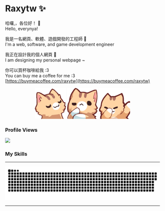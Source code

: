 # Raxytw ✨
哈囉,，各位好！ 👋  
Hello, everynya!

我是一名網頁、軟體、遊戲開發的工程師 📖  
I'm a web, software, and game development engineer

我正在設計我的個人網頁 🔭  
I am designing my personal webpage ~  

你可以買杯咖啡給我 :3   
You can buy me a coffee for me :3   
[https://buymeacoffee.com/raxytw](https://buymeacoffee.com/raxytw)

<div align="center">
  <img src="./src/Furry-left.png" alt="Furry" width="20%">
  <img src="./src/Furry-center.png" alt="Furry" width="20%">
  <img src="./src/Furry-right.png" alt="Furry" width="20%">
</div>

### Profile Views
![](https://moe-counter.glitch.me/get/@Raxytw.github.readme)

### My Skills

---

<picture>
  <source media="(prefers-color-scheme: dark)" srcset="https://raw.githubusercontent.com/Raxytw/Raxytw/output/github-snake-dark.svg">
  <source media="(prefers-color-scheme: light)" srcset="https://raw.githubusercontent.com/Raxytw/Raxytw/output/github-snake.svg">
  <img alt="github contribution grid snake animation" src="https://raw.githubusercontent.com/Raxytw/Raxytw/output/github-snake.svg">
</picture>

---

